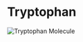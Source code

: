 Tryptophan
===

<img src="http://upload.wikimedia.org/wikipedia/commons/1/13/L-tryptophan-3D-balls.png" alt="Tryptophan Molecule" />


